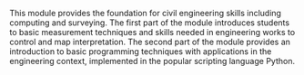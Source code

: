 This module provides the foundation for civil engineering skills including computing and surveying.
The first part of the module introduces students to basic measurement techniques and skills needed in engineering works to control and map interpretation.
The second part of the module provides an introduction to basic programming techniques with applications in the engineering context, implemented in the popular scripting language Python.
